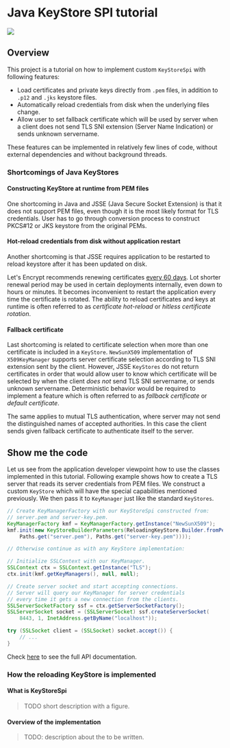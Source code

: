 
# Java KeyStore SPI tutorial

![](https://github.com/tsaarni/java-keystore-tutorial/workflows/unit-tests/badge.svg)

## Overview

This project is a tutorial on how to implement custom `KeyStoreSpi` with following features:

* Load certificates and private keys directly from `.pem` files, in addition to `.p12` and `.jks` keystore files.
* Automatically reload credentials from disk when the underlying files change.
* Allow user to set fallback certificate which will be used by server when a client does not send TLS SNI extension (Server Name Indication) or sends unknown servername.

These features can be implemented in relatively few lines of code, without external dependencies and without background threads.

### Shortcomings of Java KeyStores

#### Constructing KeyStore at runtime from PEM files

One shortcoming in Java and JSSE (Java Secure Socket Extension) is that it does not support PEM files, even though it is the most likely format for TLS credentials.
User has to go through conversion process to construct PKCS#12 or JKS keystore from the original PEMs.

#### Hot-reload credentials from disk without application restart

Another shortcoming is that JSSE requires application to be restarted to reload keystore after it has been updated on disk.

Let's Encrypt recommends renewing certificates [every 60 days](https://letsencrypt.org/docs/faq/#what-is-the-lifetime-for-let-s-encrypt-certificates-for-how-long-are-they-valid).
Lot shorter renewal period may be used in certain deployments internally, even down to hours or minutes.
It becomes inconvenient to restart the application every time the certificate is rotated.
The ability to reload certificates and keys at runtime is often referred to as _certificate hot-reload_ or _hitless certificate rotation_.

#### Fallback certificate

Last shortcoming is related to certificate selection when more than one certificate is included in a `KeyStore`.
`NewSunX509` implementation of `X509KeyManager` supports server certificate selection according to TLS SNI extension sent by the client.
However, JSSE `KeyStores` do not return certificates in order that would allow user to know which certificate will be selected by when the client _does not_ send TLS SNI servername, or sends unknown servername.
Deterministic behavior would be required to implement a feature which is often referred to as _fallback certificate_ or _default certificate_.

The same applies to mutual TLS authentication, where server may not send the distinguished names of accepted authorities.
In this case the client sends given fallback certificate to authenticate itself to the server.


## Show me the code

Let us see from the application developer viewpoint how to use the classes implemented in this tutorial.
Following example shows how to create a TLS server that reads its server credentials from PEM files.
We construct a custom `KeyStore` which will have the special capabilities mentioned previously.
We then pass it to `KeyManager` just like the standard `KeyStores`.

```java
// Create KeyManagerFactory with our KeyStoreSpi constructed from:
// server.pem and server-key.pem.
KeyManagerFactory kmf = KeyManagerFactory.getInstance("NewSunX509");
kmf.init(new KeyStoreBuilderParameters(ReloadingKeyStore.Builder.fromPem(
    Paths.get("server.pem"), Paths.get("server-key.pem"))));

// Otherwise continue as with any KeyStore implementation:

// Initialize SSLContext with our KeyManager.
SSLContext ctx = SSLContext.getInstance("TLS");
ctx.init(kmf.getKeyManagers(), null, null);

// Create server socket and start accepting connections.
// Server will query our KeyManager for server credentials
// every time it gets a new connection from the clients.
SSLServerSocketFactory ssf = ctx.getServerSocketFactory();
SSLServerSocket socket = (SSLServerSocket) ssf.createServerSocket(
    8443, 1, InetAddress.getByName("localhost"));

try (SSLSocket client = (SSLSocket) socket.accept()) {
    // ...
}
```

Check [here](https://tsaarni.github.io/java-keystore-tutorial) to see the full API documentation.


### How the reloading KeyStore is implemented

#### What is KeyStoreSpi

> TODO short description with a figure.

#### Overview of the implementation

> TODO: description about the to be written.
